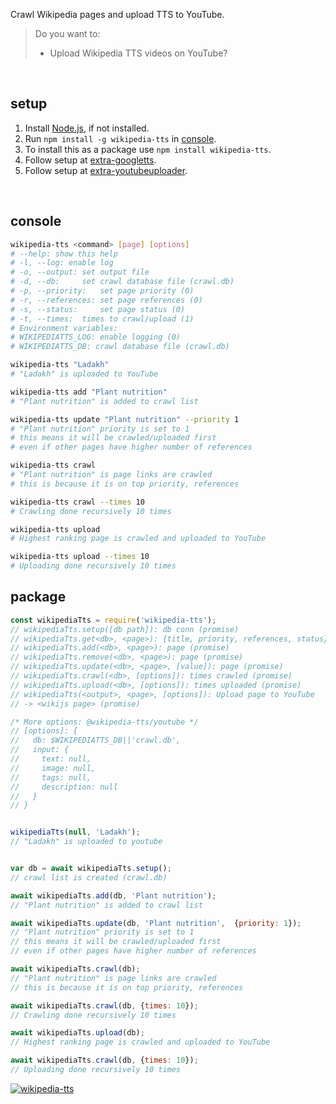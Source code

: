 Crawl Wikipedia pages and upload TTS to YouTube.
> Do you want to:
> - Upload Wikipedia TTS videos on YouTube?
<br>


## setup

1. Install [Node.js], if not installed.
2. Run `npm install -g wikipedia-tts` in [console].
3. To install this as a package use `npm install wikipedia-tts`.
1. Follow setup at [extra-googletts].
2. Follow setup at [extra-youtubeuploader].
<br>


## console

```bash
wikipedia-tts <command> [page] [options]
# --help: show this help
# -l, --log: enable log
# -o, --output: set output file
# -d, --db:     set crawl database file (crawl.db)
# -p, --priority:   set page priority (0)
# -r, --references: set page references (0)
# -s, --status:     set page status (0)
# -t, --times:  times to crawl/upload (1)
# Environment variables:
# WIKIPEDIATTS_LOG: enable logging (0)
# WIKIPEDIATTS_DB: crawl database file (crawl.db)

wikipedia-tts "Ladakh"
# "Ladakh" is uploaded to YouTube

wikipedia-tts add "Plant nutrition"
# "Plant nutrition" is added to crawl list

wikipedia-tts update "Plant nutrition" --priority 1
# "Plant nutrition" priority is set to 1
# this means it will be crawled/uploaded first
# even if other pages have higher number of references

wikipedia-tts crawl
# "Plant nutrition" is page links are crawled
# this is because it is on top priority, references

wikipedia-tts crawl --times 10
# Crawling done recursively 10 times

wikipedia-tts upload
# Highest ranking page is crawled and uploaded to YouTube

wikipedia-tts upload --times 10
# Uploading done recursively 10 times
```



## package

```javascript
const wikipediaTts = require('wikipedia-tts');
// wikipediaTts.setup([db path]): db conn (promise)
// wikipediaTts.get<db>, <page>): {title, priority, references, status} (promise)
// wikipediaTts.add(<db>, <page>): page (promise)
// wikipediaTts.remove(<db>, <page>): page (promise)
// wikipediaTts.update(<db>, <page>, [value]): page (promise)
// wikipediaTts.crawl(<db>, [options]): times crawled (promise)
// wikipediaTts.upload(<db>, [options]): times uploaded (promise)
// wikipediaTts(<output>, <page>, [options]): Upload page to YouTube
// -> <wikijs page> (promise)

/* More options: @wikipedia-tts/youtube */
// [options]: {
//   db: $WIKIPEDIATTS_DB||'crawl.db',
//   input: {
//     text: null,
//     image: null,
//     tags: null,
//     description: null
//   }
// }


wikipediaTts(null, 'Ladakh');
// "Ladakh" is uploaded to youtube


var db = await wikipediaTts.setup();
// crawl list is created (crawl.db)

await wikipediaTts.add(db, 'Plant nutrition');
// "Plant nutrition" is added to crawl list

await wikipediaTts.update(db, 'Plant nutrition',  {priority: 1});
// "Plant nutrition" priority is set to 1
// this means it will be crawled/uploaded first
// even if other pages have higher number of references

await wikipediaTts.crawl(db);
// "Plant nutrition" is page links are crawled
// this is because it is on top priority, references

await wikipediaTts.crawl(db, {times: 10});
// Crawling done recursively 10 times

await wikipediaTts.upload(db);
// Highest ranking page is crawled and uploaded to YouTube

await wikipediaTts.crawl(db, {times: 10});
// Uploading done recursively 10 times
```


[![wikipedia-tts](https://i.imgur.com/Uu0KJ1U.jpg)](https://www.npmjs.com/package/wikipedia-tts)

[Node.js]: https://nodejs.org/en/download/
[console]: https://en.wikipedia.org/wiki/Shell_(computing)#Text_(CLI)_shells
[extra-googletts]: https://www.npmjs.com/package/extra-googletts
[extra-youtubeuploader]: https://www.npmjs.com/package/extra-youtubeuploader
